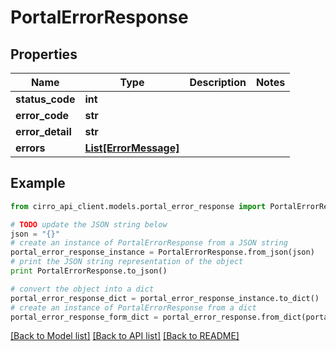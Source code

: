 # PortalErrorResponse


## Properties

Name | Type | Description | Notes
------------ | ------------- | ------------- | -------------
**status_code** | **int** |  | 
**error_code** | **str** |  | 
**error_detail** | **str** |  | 
**errors** | [**List[ErrorMessage]**](ErrorMessage.md) |  | 

## Example

```python
from cirro_api_client.models.portal_error_response import PortalErrorResponse

# TODO update the JSON string below
json = "{}"
# create an instance of PortalErrorResponse from a JSON string
portal_error_response_instance = PortalErrorResponse.from_json(json)
# print the JSON string representation of the object
print PortalErrorResponse.to_json()

# convert the object into a dict
portal_error_response_dict = portal_error_response_instance.to_dict()
# create an instance of PortalErrorResponse from a dict
portal_error_response_form_dict = portal_error_response.from_dict(portal_error_response_dict)
```
[[Back to Model list]](../README.md#documentation-for-models) [[Back to API list]](../README.md#documentation-for-api-endpoints) [[Back to README]](../README.md)


